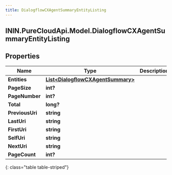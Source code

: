 ```yaml
---
title: DialogflowCXAgentSummaryEntityListing
---
```

## ININ.PureCloudApi.Model.DialogflowCXAgentSummaryEntityListing

## Properties

|Name | Type | Description | Notes|
|------------ | ------------- | ------------- | -------------|
| **Entities** | [**List&lt;DialogflowCXAgentSummary&gt;**](DialogflowCXAgentSummary.html) |  | [optional] |
| **PageSize** | **int?** |  | [optional] |
| **PageNumber** | **int?** |  | [optional] |
| **Total** | **long?** |  | [optional] |
| **PreviousUri** | **string** |  | [optional] |
| **LastUri** | **string** |  | [optional] |
| **FirstUri** | **string** |  | [optional] |
| **SelfUri** | **string** |  | [optional] |
| **NextUri** | **string** |  | [optional] |
| **PageCount** | **int?** |  | [optional] |
{: class="table table-striped"}


